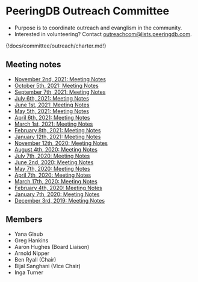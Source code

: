 # PeeringDB Outreach Committee

- Purpose is to coordinate outreach and evanglism in the community.
- Interested in volunteering? Contact [outreachcom@lists.peeringdb.com](mailto:outreachcom@lists.peeringdb.com).

{!docs/committee/outreach/charter.md!}

## Meeting notes

- [November 2nd, 2021: Meeting Notes](notes/2021-11-02_Outreach_Committee_Notes.pdf)
- [October 5th, 2021: Meeting Notes](notes/2021-10-05_Outreach_Committee_Notes.pdf)
- [September 7th, 2021: Meeting Notes](notes/2021-09-07_Outreach_Committee_Notes.pdf)
- [July 6th, 2021: Meeting Notes](notes/2021-07-06_Outreach_Committee_Notes.pdf)
- [June 1st, 2021: Meeting Notes](notes/2021-06-01_Outreach_Committee_Notes.pdf)
- [May 5th, 2021: Meeting Notes](notes/2021-05-04_Outreach_Committee_Notes.pdf)
- [April 6th, 2021: Meeting Notes](notes/2021-04-06_Outreach_Committee_Notes.pdf)
- [March 1st, 2021: Meeting Notes](notes/2021-03-01_Outreach_Committee_Notes.pdf)
- [February 8th, 2021: Meeting Notes](notes/2021-02-08_Outreach_Committee_Notes.pdf)
- [January 12th, 2021: Meeting Notes](notes/2021-01-12_Outreach_Committee_Notes.pdf)
- [November 12th, 2020: Meeting Notes](notes/2020-11-12_Outreach_Committee_Notes.pdf)
- [August 4th, 2020: Meeting Notes](notes/2020-08-04_Outreach_Committee_Notes.pdf)
- [July 7th, 2020: Meeting Notes](notes/2020-07-07_Outreach_Committee_Notes.pdf)
- [June 2nd, 2020: Meeting Notes](notes/2020-06-02_Outreach_Committee_Notes.pdf)
- [May 7th, 2020: Meeting Notes](notes/2020-05-07_Outreach_Committee_Notes.pdf)
- [April 7th, 2020: Meeting Notes](notes/2020-04-07_Outreach_Committee_Notes.pdf)
- [March 17th, 2020: Meeting Notes](notes/2020-03-17_Outreach_Committee_Notes.pdf)
- [February 4th, 2020: Meeting Notes](notes/2020-02-04_Outreach_Committee_Notes.pdf)
- [January 7th, 2020: Meeting Notes](notes/2020-01-07_Outreach_Committee_Notes.pdf)
- [December 3rd, 2019: Meeting Notes](notes/2019-12-03_Outreach_Committee_Notes.pdf)

## Members

- Yana Glaub
- Greg Hankins
- Aaron Hughes (Board Liaison)
- Arnold Nipper
- Ben Ryall (Chair)
- Bijal Sanghani (Vice Chair)
- Inga Turner
